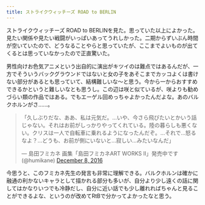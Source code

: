 ```yaml
---
title: ストライクウィッチーズ ROAD to BERLIN
---
```


ストライクウィッチーズ ROAD to BERLINを見た。思っていた以上によかった。見たい関係や見たい戦闘がいっぱいあってうれしかった。二期からずいぶん時間が空いていたので、どうなることやらと思っていたが、ここまでよいものが出てくるとは思っていなかったので正直驚いた。

男性向けお色気アニメという出自的に演出がキツイのは難点ではあるんだが、一方でそういうバックグラウンドではないと女の子をあそこまでカッコよくは書けない部分があるとも思っていて、結構難しいな～と思う。今から一からおすすめできるかというと難しいなとも思うし。この辺は咲と似ているが、咲よりも勧めづらい類の作品ではある。でもエーゲル回めっちゃよかったんだよな。あのバルクホルンがさ……。

<blockquote class="twitter-tweet"><p lang="ja" dir="ltr">「久しぶりだな、ああ、私は元気だ。…いや、今さら飛びたいとかいう話じゃない。それはお前がしっかりやってくれている。陸の暮らしも悪くない。クリスは一人で自転車に乗れるようになったんだぞ。…それで…怒るなよ？…どうも、お前が側にいないと…寂しい…みたいなんだ」</p>&mdash; 島田フミカネ 画集「島田フミカネART WORKS II」発売中です (@humikane) <a href="https://twitter.com/humikane/status/806901750389043200?ref_src=twsrc%5Etfw">December 8, 2016</a></blockquote> <script async src="https://platform.twitter.com/widgets.js" charset="utf-8"></script>

今思うと、このフミカネ先生の発言も非常に理解できる。バルクホルンは確かに融通の利かないキャラとして描かれる部分も多いが、自分より少し遠くの話に関してはかなりいつでも冷静だし、自分に近い話でも少し離れればちゃんと見ることができるよな、というのが改めてRtBで分かってよかったなと思う。